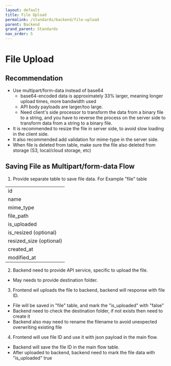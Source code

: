 ```yaml
---
layout: default
title: File Upload
permalink: /standards/backend/file-upload
parent: Backend
grand_parent: Standards
nav_order: 5
---
```


# File Upload

## Recommendation
- Use multipart/form-data instead of base64
  - base64-encoded data is approximately 33% larger, meaning longer upload times, more bandwidth used
  - API body payloads are larger/too large.
  - Need client's side processor to transform the data from a binary file to a string, and you have to reverse the process on the server side to transform data from a string to a binary file.
- It is recommended to resize the file in server side, to avoid slow loading in the client side.
- It also recommended add validation for mime-type in the server side.
- When file is deleted from table, make sure the file also deleted from storage (S3, local/cloud storage, etc)
  

## Saving File as Multipart/form-data Flow

1. Provide separate table to save file data. For Example "file" table
   
<table>
    <tbody>
        <tr>
            <td>id</td>
        </tr>
        <tr>
            <td>name</td>
        </tr>
        <tr>
            <td>mime_type</td>
        </tr>
        <tr>
            <td>file_path</td>
        </tr>
        <tr>
            <td>is_uploaded</td>
        </tr>
        <tr>
            <td>is_resized (optional)</td>
        </tr>
        <tr>
            <td>resized_size (optional)</td>
        </tr>
        <tr>
            <td>created_at</td>
        </tr>
        <tr>
            <td>modified_at</td>
        </tr>
    </tbody>
</table>

2. Backend need to provide API service, specific to upload the file.
  - May needs to provide destination folder.
   
3. Frontend wil uploads the file to backend, backend will response with file ID.
  - File will be saved in "file" table, and mark the "is_uploaded" with "false"
  - Backend need to check the destination folder, if not exists then need to create it
  - Backend also may need to rename the filename to avoid unexpected overwriting existing file

4. Frontend will use file ID and use it with json payload in the main flow.
  - Backend will save the file ID in the main flow table.
  - After uploaded to backend, backend need to mark the file  data with "is_uploaded" true